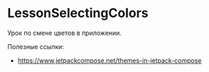 # LessonSelectingColors

Урок по смене цветов в приложении.

Полезные ссылки:
+ https://www.jetpackcompose.net/themes-in-jetpack-compose
